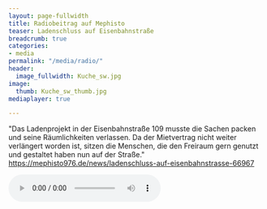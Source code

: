 ```yaml
---
layout: page-fullwidth
title: Radiobeitrag auf Mephisto
teaser: Ladenschluss auf Eisenbahnstraße
breadcrumb: true
categories:
- media
permalink: "/media/radio/"
header:
  image_fullwidth: Kuche_sw.jpg
image:
  thumb: Kuche_sw_thumb.jpg
mediaplayer: true

---
```

"Das Ladenprojekt in der Eisenbahnstraße 109 musste die Sachen packen und seine Räumlichkeiten verlassen. Da der Mietvertrag nicht weiter verlängert worden ist, sitzen die Menschen, die den Freiraum gern genutzt und gestaltet haben nun auf der Straße."
https://mephisto976.de/news/ladenschluss-auf-eisenbahnstrasse-66967

<audio src="https://mephisto976.de/sites/mephisto976.de/files/atoms/files/2018/39/2509_mitschnitt_zukunft_der_e109.mp3" type="audio/mp3" controls="controls"></audio>